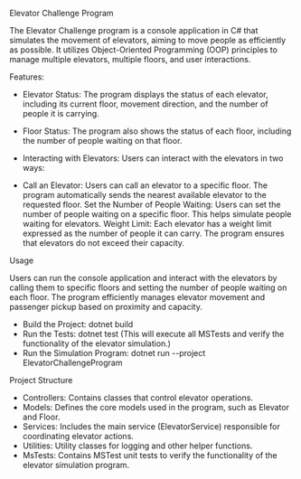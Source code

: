 Elevator Challenge Program

The Elevator Challenge program is a console application in C# that simulates the movement of elevators, aiming to move people as efficiently as possible. It utilizes Object-Oriented Programming (OOP) principles to manage multiple elevators, multiple floors, and user interactions.

Features:

* Elevator Status: The program displays the status of each elevator, including its current floor, movement direction, and the number of people it is carrying.

* Floor Status: The program also shows the status of each floor, including the number of people waiting on that floor.

* Interacting with Elevators: Users can interact with the elevators in two ways:

* Call an Elevator: Users can call an elevator to a specific floor. The program automatically sends the nearest available elevator to the requested floor.
Set the Number of People Waiting: Users can set the number of people waiting on a specific floor. This helps simulate people waiting for elevators.
Weight Limit: Each elevator has a weight limit expressed as the number of people it can carry. The program ensures that elevators do not exceed their capacity.

Usage

Users can run the console application and interact with the elevators by calling them to specific floors and setting the number of people waiting on each floor. The program efficiently manages elevator movement and passenger pickup based on proximity and capacity.

* Build the Project: dotnet build
* Run the Tests: dotnet test (This will execute all MSTests and verify the functionality of the elevator simulation.)
* Run the Simulation Program: dotnet run --project ElevatorChallengeProgram

Project Structure
* Controllers: Contains classes that control elevator operations.
* Models: Defines the core models used in the program, such as Elevator and Floor.
* Services: Includes the main service (ElevatorService) responsible for coordinating elevator actions.
* Utilities: Utility classes for logging and other helper functions.
* MsTests: Contains MSTest unit tests to verify the functionality of the elevator simulation program.